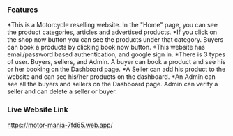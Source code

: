 ### Features
*This is a Motorcycle reselling website. In the "Home" page, you can see the product categories, articles and advertised products.
*If you click on the shop now button you can see the products under that category. Buyers can book a products by clicking book now button.
*This website has email/password based authentication, and google sign in.
*There is 3 types of user. Buyers, sellers, and Admin. A buyer can book a product and see his or her booking on the Dashboard page.
*A Seller can add his product to the website and can see his/her products on the dashboard.
*An Admin can see all the buyers and sellers on the Dashboard page. Admin can verify a seller and can delete a seller or buyer.

### Live Website Link
https://motor-mania-7fd65.web.app/